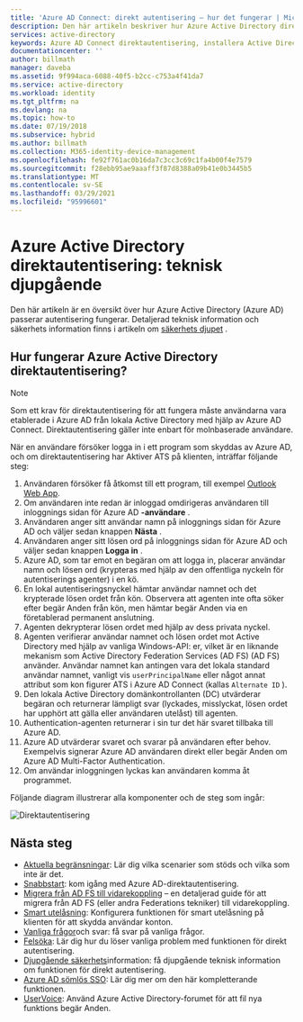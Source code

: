 ```yaml
---
title: 'Azure AD Connect: direkt autentisering – hur det fungerar | Microsoft Docs'
description: Den här artikeln beskriver hur Azure Active Directory direktautentisering fungerar
services: active-directory
keywords: Azure AD Connect direktautentisering, installera Active Directory, nödvändiga komponenter för Azure AD, SSO, enkel inloggning
documentationcenter: ''
author: billmath
manager: daveba
ms.assetid: 9f994aca-6088-40f5-b2cc-c753a4f41da7
ms.service: active-directory
ms.workload: identity
ms.tgt_pltfrm: na
ms.devlang: na
ms.topic: how-to
ms.date: 07/19/2018
ms.subservice: hybrid
ms.author: billmath
ms.collection: M365-identity-device-management
ms.openlocfilehash: fe92f761ac0b16da7c3cc3c69c1fa4b00f4e7579
ms.sourcegitcommit: f28ebb95ae9aaaff3f87d8388a09b41e0b3445b5
ms.translationtype: MT
ms.contentlocale: sv-SE
ms.lasthandoff: 03/29/2021
ms.locfileid: "95996601"
---
```

# <a name="azure-active-directory-pass-through-authentication-technical-deep-dive"></a>Azure Active Directory direktautentisering: teknisk djupgående
Den här artikeln är en översikt över hur Azure Active Directory (Azure AD) passerar autentisering fungerar. Detaljerad teknisk information och säkerhets information finns i artikeln om [säkerhets djupet](how-to-connect-pta-security-deep-dive.md) .

## <a name="how-does-azure-active-directory-pass-through-authentication-work"></a>Hur fungerar Azure Active Directory direktautentisering?

>[!NOTE]
>Som ett krav för direktautentisering för att fungera måste användarna vara etablerade i Azure AD från lokala Active Directory med hjälp av Azure AD Connect. Direktautentisering gäller inte enbart för molnbaserade användare.

När en användare försöker logga in i ett program som skyddas av Azure AD, och om direktautentisering har Aktiver ATS på klienten, inträffar följande steg:

1. Användaren försöker få åtkomst till ett program, till exempel [Outlook Web App](https://outlook.office365.com/owa/).
2. Om användaren inte redan är inloggad omdirigeras användaren till inloggnings sidan för Azure AD **-användare** .
3. Användaren anger sitt användar namn på inloggnings sidan för Azure AD och väljer sedan knappen **Nästa** .
4. Användaren anger sitt lösen ord på inloggnings sidan för Azure AD och väljer sedan knappen **Logga in** .
5. Azure AD, som tar emot en begäran om att logga in, placerar användar namn och lösen ord (krypteras med hjälp av den offentliga nyckeln för autentiserings agenter) i en kö.
6. En lokal autentiseringsnyckel hämtar användar namnet och det krypterade lösen ordet från kön. Observera att agenten inte ofta söker efter begär Anden från kön, men hämtar begär Anden via en företablerad permanent anslutning.
7. Agenten dekrypterar lösen ordet med hjälp av dess privata nyckel.
8. Agenten verifierar användar namnet och lösen ordet mot Active Directory med hjälp av vanliga Windows-API: er, vilket är en liknande mekanism som Active Directory Federation Services (AD FS) (AD FS) använder. Användar namnet kan antingen vara det lokala standard användar namnet, vanligt vis `userPrincipalName` eller något annat attribut som kon figurer ATS i Azure AD Connect (kallas `Alternate ID` ).
9. Den lokala Active Directory domänkontrollanten (DC) utvärderar begäran och returnerar lämpligt svar (lyckades, misslyckat, lösen ordet har upphört att gälla eller användaren utelåst) till agenten.
10. Authentication-agenten returnerar i sin tur det här svaret tillbaka till Azure AD.
11. Azure AD utvärderar svaret och svarar på användaren efter behov. Exempelvis signerar Azure AD användaren direkt eller begär Anden om Azure AD Multi-Factor Authentication.
12. Om användar inloggningen lyckas kan användaren komma åt programmet.

Följande diagram illustrerar alla komponenter och de steg som ingår:

![Direktautentisering](./media/how-to-connect-pta-how-it-works/pta2.png)

## <a name="next-steps"></a>Nästa steg
- [Aktuella begränsningar](how-to-connect-pta-current-limitations.md): Lär dig vilka scenarier som stöds och vilka som inte är det.
- [Snabbstart](how-to-connect-pta-quick-start.md): kom igång med Azure AD-direktautentisering.
- [Migrera från AD FS till vidarekoppling](https://aka.ms/adfstoPTADP) – en detaljerad guide för att migrera från AD FS (eller andra Federations tekniker) till vidarekoppling.
- [Smart utelåsning](../authentication/howto-password-smart-lockout.md): Konfigurera funktionen för smart utelåsning på klienten för att skydda användar konton.
- [Vanliga frågor](how-to-connect-pta-faq.md)och svar: få svar på vanliga frågor.
- [Felsöka](tshoot-connect-pass-through-authentication.md): Lär dig hur du löser vanliga problem med funktionen för direkt autentisering.
- [Djupgående säkerhets](how-to-connect-pta-security-deep-dive.md)information: få djupgående teknisk information om funktionen för direkt autentisering.
- [Azure AD sömlös SSO](how-to-connect-sso.md): Lär dig mer om den här kompletterande funktionen.
- [UserVoice](https://feedback.azure.com/forums/169401-azure-active-directory/category/160611-directory-synchronization-aad-connect): Använd Azure Active Directory-forumet för att fil nya funktions begär Anden.

